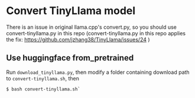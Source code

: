 # Convert TinyLlama model

There is an issue in original llama.cpp's convert.py, so you should use convert-tinyllama.py in this repo
(convert-tinyllama.py in this repo applies the fix: https://github.com/jzhang38/TinyLlama/issues/24 )

## Use huggingface from_pretrained

Run `download_tinyllama.py`, then modify a folder containing download path to `convert-tinyllama.sh`,
then

```
$ bash convert-tinyllama.sh`
```

